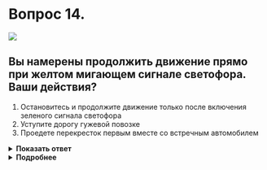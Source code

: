 # Вопрос 14.

![](https://s.drom.ru/i24227/pdd/tickets/2016/1542608943.jpg)

## Вы намерены продолжить движение прямо при желтом мигающем сигнале светофора. Ваши действия?

1. Остановитесь и продолжите движение только после включения зеленого сигнала светофора
2. Уступите дорогу гужевой повозке
3. Проедете перекресток первым вместе со встречным автомобилем

<details>
<summary><b>Показать ответ</b></summary>
Правильный ответ: 2
</details>
<details>
<summary><b>Подробнее</b></summary>
Перекрёсток при жёлтом мигающем светофоре является нерегулируемым, в данном случае равнозначным, так как знаков приоритета нет. Руководствуемся «правилом правой руки», т.е. у кого помеха справа, тот и уступает. У Вас помеха справа – проедете перекрёсток последним, уступив дорогу гужевой повозке.
(Пункты 13.3, 13.11 ПДД)
</details>